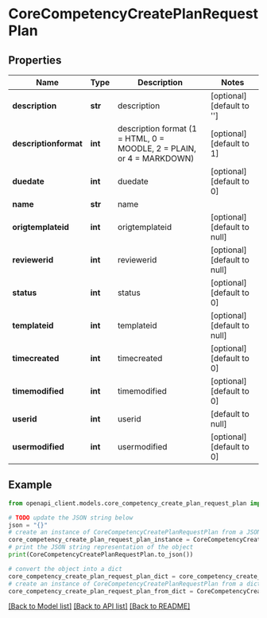 # CoreCompetencyCreatePlanRequestPlan


## Properties

Name | Type | Description | Notes
------------ | ------------- | ------------- | -------------
**description** | **str** | description | [optional] [default to '']
**descriptionformat** | **int** | description format (1 &#x3D; HTML, 0 &#x3D; MOODLE, 2 &#x3D; PLAIN, or 4 &#x3D; MARKDOWN) | [optional] [default to 1]
**duedate** | **int** | duedate | [optional] [default to 0]
**name** | **str** | name | 
**origtemplateid** | **int** | origtemplateid | [optional] [default to null]
**reviewerid** | **int** | reviewerid | [optional] [default to null]
**status** | **int** | status | [optional] [default to 0]
**templateid** | **int** | templateid | [optional] [default to null]
**timecreated** | **int** | timecreated | [optional] [default to 0]
**timemodified** | **int** | timemodified | [optional] [default to 0]
**userid** | **int** | userid | [default to null]
**usermodified** | **int** | usermodified | [optional] [default to 0]

## Example

```python
from openapi_client.models.core_competency_create_plan_request_plan import CoreCompetencyCreatePlanRequestPlan

# TODO update the JSON string below
json = "{}"
# create an instance of CoreCompetencyCreatePlanRequestPlan from a JSON string
core_competency_create_plan_request_plan_instance = CoreCompetencyCreatePlanRequestPlan.from_json(json)
# print the JSON string representation of the object
print(CoreCompetencyCreatePlanRequestPlan.to_json())

# convert the object into a dict
core_competency_create_plan_request_plan_dict = core_competency_create_plan_request_plan_instance.to_dict()
# create an instance of CoreCompetencyCreatePlanRequestPlan from a dict
core_competency_create_plan_request_plan_from_dict = CoreCompetencyCreatePlanRequestPlan.from_dict(core_competency_create_plan_request_plan_dict)
```
[[Back to Model list]](../README.md#documentation-for-models) [[Back to API list]](../README.md#documentation-for-api-endpoints) [[Back to README]](../README.md)


